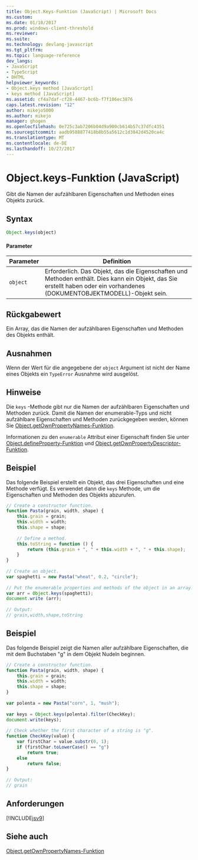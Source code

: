 ```yaml
---
title: Object.Keys-Funktion (JavaScript) | Microsoft Docs
ms.custom: 
ms.date: 01/18/2017
ms.prod: windows-client-threshold
ms.reviewer: 
ms.suite: 
ms.technology: devlang-javascript
ms.tgt_pltfrm: 
ms.topic: language-reference
dev_langs:
- JavaScript
- TypeScript
- DHTML
helpviewer_keywords:
- Object.keys method [JavaScript]
- keys method [JavaScript]
ms.assetid: cf4a7daf-cf28-4467-bc6b-f7f106ec3876
caps.latest.revision: "12"
author: mikejo5000
ms.author: mikejo
manager: ghogen
ms.openlocfilehash: 0e725c3ab7206b04d9a900cb614b57c37dfc4351
ms.sourcegitcommit: aadb9588877418b8b55a5612c1d3842d4520ca4c
ms.translationtype: MT
ms.contentlocale: de-DE
ms.lasthandoff: 10/27/2017
---
```

# <a name="objectkeys-function-javascript"></a>Object.keys-Funktion (JavaScript)
Gibt die Namen der aufzählbaren Eigenschaften und Methoden eines Objekts zurück.  
  
## <a name="syntax"></a>Syntax  
  
```JavaScript  
Object.keys(object)  
```  
  
#### <a name="parameters"></a>Parameter  
  
|Parameter|Definition|  
|---------------|----------------|  
|`object`|Erforderlich. Das Objekt, das die Eigenschaften und Methoden enthält. Dies kann ein Objekt, das Sie erstellt haben oder ein vorhandenes (DOKUMENTOBJEKTMODELL)-Objekt sein.|  
  
## <a name="return-value"></a>Rückgabewert  
 Ein Array, das die Namen der aufzählbaren Eigenschaften und Methoden des Objekts enthält.  
  
## <a name="exceptions"></a>Ausnahmen  
 Wenn der Wert für die angegebene der `object` Argument ist nicht der Name eines Objekts ein `TypeError` Ausnahme wird ausgelöst.  
  
## <a name="remarks"></a>Hinweise  
 Die `keys` -Methode gibt nur die Namen der aufzählbaren Eigenschaften und Methoden zurück. Damit die Namen der enumerable-Typs und nicht aufzählbare Eigenschaften und Methoden zurückgegeben werden, können Sie [Object.getOwnPropertyNames-Funktion](../../javascript/reference/object-getownpropertynames-function-javascript.md).  
  
 Informationen zu den `enumerable` Attribut einer Eigenschaft finden Sie unter [Object.defineProperty-Funktion](../../javascript/reference/object-defineproperty-function-javascript.md) und [Object.getOwnPropertyDescriptor-Funktion](../../javascript/reference/object-getownpropertydescriptor-function-javascript.md).  
  
## <a name="example"></a>Beispiel  
 Das folgende Beispiel erstellt ein Objekt, das drei Eigenschaften und eine Methode verfügt. Es verwendet dann die `keys` Methode, um die Eigenschaften und Methoden des Objekts abzurufen.  
  
```JavaScript  
// Create a constructor function.  
function Pasta(grain, width, shape) {  
    this.grain = grain;  
    this.width = width;  
    this.shape = shape;  
  
    // Define a method.  
    this.toString = function () {  
        return (this.grain + ", " + this.width + ", " + this.shape);  
    }  
}  
  
// Create an object.  
var spaghetti = new Pasta("wheat", 0.2, "circle");  
  
// Put the enumerable properties and methods of the object in an array.  
var arr = Object.keys(spaghetti);  
document.write (arr);  
  
// Output:  
// grain,width,shape,toString  
```  
  
## <a name="example"></a>Beispiel  
 Das folgende Beispiel zeigt die Namen aller aufzählbare Eigenschaften, die mit dem Buchstaben "g" in dem Objekt Nudeln beginnen.  
  
```JavaScript  
// Create a constructor function.  
function Pasta(grain, width, shape) {  
    this.grain = grain;  
    this.width = width;  
    this.shape = shape;  
}  
  
var polenta = new Pasta("corn", 1, "mush");  
  
var keys = Object.keys(polenta).filter(CheckKey);  
document.write(keys);  
  
// Check whether the first character of a string is "g".  
function CheckKey(value) {  
    var firstChar = value.substr(0, 1);  
    if (firstChar.toLowerCase() == "g")  
        return true;  
    else  
        return false;  
}  
  
// Output:  
// grain  
```  
  
## <a name="requirements"></a>Anforderungen  
 [!INCLUDE[jsv9](../../javascript/includes/jsv9-md.md)]  
  
## <a name="see-also"></a>Siehe auch  
 [Object.getOwnPropertyNames-Funktion](../../javascript/reference/object-getownpropertynames-function-javascript.md)